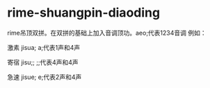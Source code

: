 # rime-shuangpin-diaoding
rime吊顶双拼。在双拼的基础上加入音调顶功。aeo;代表1234音调
例如：

激素 jisua;   a;代表1声和4声

寄宿 jisu;;   ;;代表4声和4声

急速 jisue;   e;代表2声和4声
